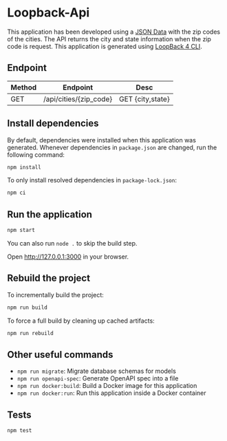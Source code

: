 # Loopback-Api

This application has been developed using a [JSON Data](https://raw.githubusercontent.com/millbj92/US-Zip-Codes-JSON/master/USCities.json) with the zip codes of the cities. The API returns the city and state information when the zip code is request.
This application is generated using [LoopBack 4 CLI](https://loopback.io/doc/en/lb4/Command-line-interface.html).

## Endpoint

| Method | Endpoint               | Desc             |
| ------ | ---------------------- | ---------------- |
| GET    | /api/cities/{zip_code} | GET {city,state} |

## Install dependencies

By default, dependencies were installed when this application was generated.
Whenever dependencies in `package.json` are changed, run the following command:

```sh
npm install
```

To only install resolved dependencies in `package-lock.json`:

```sh
npm ci
```

## Run the application

```sh
npm start
```

You can also run `node .` to skip the build step.

Open http://127.0.0.1:3000 in your browser.

## Rebuild the project

To incrementally build the project:

```sh
npm run build
```

To force a full build by cleaning up cached artifacts:

```sh
npm run rebuild
```

## Other useful commands

- `npm run migrate`: Migrate database schemas for models
- `npm run openapi-spec`: Generate OpenAPI spec into a file
- `npm run docker:build`: Build a Docker image for this application
- `npm run docker:run`: Run this application inside a Docker container

## Tests

```sh
npm test
```
